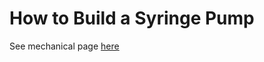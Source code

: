 # How to Build a Syringe Pump

See mechanical page [here](/CHBE-5890-Syringe-Pump-Build/mechanical)
